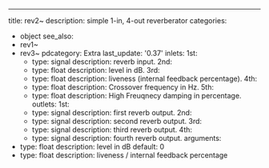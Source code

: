 ---
title: rev2~
description: simple 1-in, 4-out reverberator
categories:
- object
see_also:
- rev1~
- rev3~
pdcategory: Extra
last_update: '0.37'
inlets:
  1st:
  - type: signal
    description: reverb input.
  2nd:
  - type: float
    description: level in dB.
  3rd:
  - type: float
    description: liveness (internal feedback percentage).
  4th:
  - type: float
    description: Crossover frequency in Hz.
  5th:
  - type: float
    description: High Freuqnecy damping in percentage.
outlets:
  1st:
  - type: signal
    description: first reverb output.
  2nd:
  - type: signal
    description: second reverb output.
  3rd:
  - type: signal
    description: third reverb output.
  4th:
  - type: signal
    description: fourth reverb output.
arguments:
- type: float
  description: level in dB 
  default: 0
- type: float
  description: liveness / internal feedback percentage 